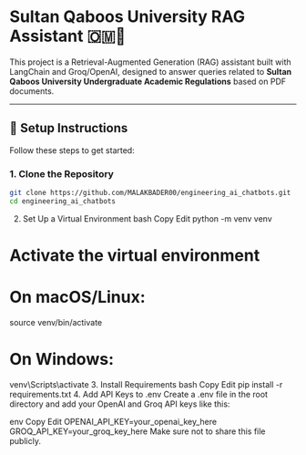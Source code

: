 # Sultan Qaboos University RAG Assistant 🇴🇲📘

This project is a Retrieval-Augmented Generation (RAG) assistant built with LangChain and Groq/OpenAI, designed to answer queries related to **Sultan Qaboos University Undergraduate Academic Regulations** based on PDF documents.

---

## 🔧 Setup Instructions

Follow these steps to get started:

### 1. Clone the Repository

```bash
git clone https://github.com/MALAKBADER00/engineering_ai_chatbots.git
cd engineering_ai_chatbots
```

2. Set Up a Virtual Environment
bash
Copy
Edit
python -m venv venv
# Activate the virtual environment
# On macOS/Linux:
source venv/bin/activate
# On Windows:
venv\Scripts\activate
3. Install Requirements
bash
Copy
Edit
pip install -r requirements.txt
4. Add API Keys to .env
Create a .env file in the root directory and add your OpenAI and Groq API keys like this:

env
Copy
Edit
OPENAI_API_KEY=your_openai_key_here
GROQ_API_KEY=your_groq_key_here
Make sure not to share this file publicly.
